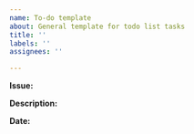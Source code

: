 ```yaml
---
name: To-do template
about: General template for todo list tasks
title: ''
labels: ''
assignees: ''

---
```


**Issue:**

**Description:**

**Date:**
